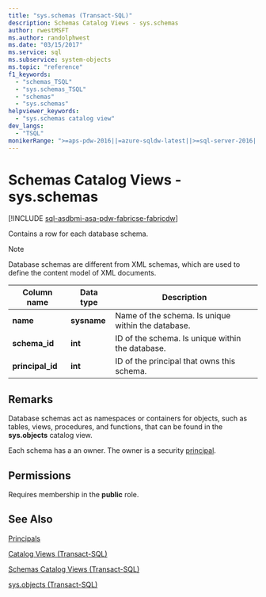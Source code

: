 ```yaml
---
title: "sys.schemas (Transact-SQL)"
description: Schemas Catalog Views - sys.schemas
author: rwestMSFT
ms.author: randolphwest
ms.date: "03/15/2017"
ms.service: sql
ms.subservice: system-objects
ms.topic: "reference"
f1_keywords:
  - "schemas_TSQL"
  - "sys.schemas_TSQL"
  - "schemas"
  - "sys.schemas"
helpviewer_keywords:
  - "sys.schemas catalog view"
dev_langs:
  - "TSQL"
monikerRange: ">=aps-pdw-2016||=azure-sqldw-latest||>=sql-server-2016||>=sql-server-linux-2017||=azuresqldb-mi-current||=fabric"
---
```

# Schemas Catalog Views - sys.schemas
[!INCLUDE [sql-asdbmi-asa-pdw-fabricse-fabricdw](../../includes/applies-to-version/sql-asdbmi-asa-pdw-fabricse-fabricdw.md)]

  Contains a row for each database schema.  
  
> [!NOTE]  
>  Database schemas are different from XML schemas, which are used to define the content model of XML documents.  
  
|Column name|Data type|Description|  
|-----------------|---------------|-----------------|  
|**name**|**sysname**|Name of the schema. Is unique within the database.|  
|**schema_id**|**int**|ID of the schema. Is unique within the database.|  
|**principal_id**|**int**|ID of the principal that owns this schema.|  
  
## Remarks  
Database schemas act as namespaces or containers for objects, such as tables, views, procedures, and functions, that can be found in the **sys.objects** catalog view.  

Each schema has a an owner. The owner is a security [principal](../../relational-databases/security/authentication-access/principals-database-engine.md).
  
## Permissions  
 Requires membership in the **public** role.
  
## See Also  
[Principals](../../relational-databases/security/authentication-access/principals-database-engine.md)

[Catalog Views &#40;Transact-SQL&#41;](../../relational-databases/system-catalog-views/catalog-views-transact-sql.md)   

[Schemas Catalog Views &#40;Transact-SQL&#41;](./catalog-views-transact-sql.md)   

[sys.objects &#40;Transact-SQL&#41;](../../relational-databases/system-catalog-views/sys-objects-transact-sql.md)  
  
